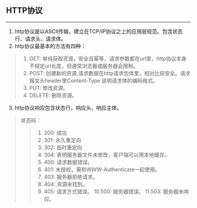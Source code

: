 ## **HTTP协议**

***

1. http协议是以ASCII传输，建立在TCP/IP协议之上的应用层规范。包含状态行、请求头、请求体。
2. http协议最基本的方法有四种：
> 1. GET: 单纯获取资源，安全且幂等，请求参数都在url里，http协议本身不规定url长度，但通常浏览器或服务器会限制。
> 2. POST: 创建新的资源,请求数据在http请求包体里，相对比较安全。请求报文头header里Content-Type 说明请求体的编码格式。
> 3. PUT: 修改资源。
> 4. DELETE: 删除资源。
3. http协议响应包含状态行，响应头，响应主体。
> 状态码：
>> 1. 200: 成功
>> 2. 301: 永久重定向
>> 3. 302: 临时重定向
>> 4. 304: 表明服务器文件未修改，客户端可以用本地缓存。
>> 5. 400: 请求数据错误。
>> 6. 401: 未授权，需和WWW-Authenticate一起使用。
>> 7. 403: 服务器拒绝请求。
>> 8. 404: 资源未找到。
>> 9. 405: 请求方式错误。
>> 10.500: 服务器错误。
>> 11.503: 服务器未响应。
